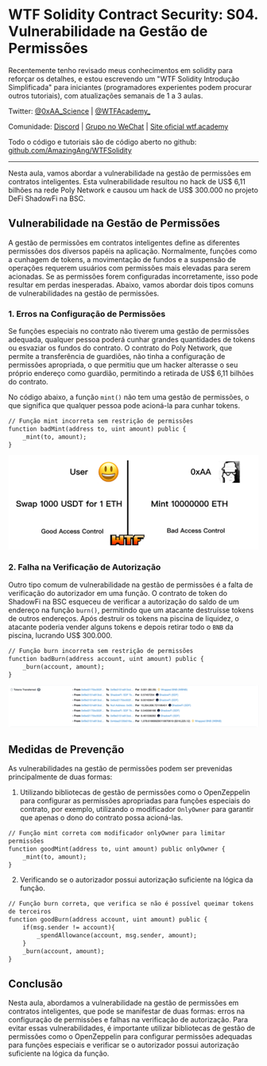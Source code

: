 # WTF Solidity Contract Security: S04. Vulnerabilidade na Gestão de Permissões

Recentemente tenho revisado meus conhecimentos em solidity para reforçar os detalhes, e estou escrevendo um "WTF Solidity Introdução Simplificada" para iniciantes (programadores experientes podem procurar outros tutoriais), com atualizações semanais de 1 a 3 aulas.

Twitter: [@0xAA_Science](https://twitter.com/0xAA_Science) | [@WTFAcademy_](https://twitter.com/WTFAcademy_)

Comunidade: [Discord](https://discord.gg/5akcruXrsk) | [Grupo no WeChat](https://docs.google.com/forms/d/e/1FAIpQLSe4KGT8Sh6sJ7hedQRuIYirOoZK_85miz3dw7vA1-YjodgJ-A/viewform?usp=sf_link) | [Site oficial wtf.academy](https://wtf.academy)

Todo o código e tutoriais são de código aberto no github: [github.com/AmazingAng/WTFSolidity](https://github.com/AmazingAng/WTFSolidity)

---

Nesta aula, vamos abordar a vulnerabilidade na gestão de permissões em contratos inteligentes. Esta vulnerabilidade resultou no hack de US$ 6,11 bilhões na rede Poly Network e causou um hack de US$ 300.000 no projeto DeFi ShadowFi na BSC.

## Vulnerabilidade na Gestão de Permissões

A gestão de permissões em contratos inteligentes define as diferentes permissões dos diversos papéis na aplicação. Normalmente, funções como a cunhagem de tokens, a movimentação de fundos e a suspensão de operações requerem usuários com permissões mais elevadas para serem acionadas. Se as permissões forem configuradas incorretamente, isso pode resultar em perdas inesperadas. Abaixo, vamos abordar dois tipos comuns de vulnerabilidades na gestão de permissões.

### 1. Erros na Configuração de Permissões

Se funções especiais no contrato não tiverem uma gestão de permissões adequada, qualquer pessoa poderá cunhar grandes quantidades de tokens ou esvaziar os fundos do contrato. O contrato do Poly Network, que permite a transferência de guardiões, não tinha a configuração de permissões apropriada, o que permitiu que um hacker alterasse o seu próprio endereço como guardião, permitindo a retirada de US$ 6,11 bilhões do contrato.

No código abaixo, a função `mint()` não tem uma gestão de permissões, o que significa que qualquer pessoa pode acioná-la para cunhar tokens.

```solidity
// Função mint incorreta sem restrição de permissões
function badMint(address to, uint amount) public {
    _mint(to, amount);
}
```

![](./img/S04-1.png)

### 2. Falha na Verificação de Autorização

Outro tipo comum de vulnerabilidade na gestão de permissões é a falta de verificação do autorizador em uma função. O contrato de token do ShadowFi na BSC esqueceu de verificar a autorização do saldo de um endereço na função `burn()`, permitindo que um atacante destruísse tokens de outros endereços. Após destruir os tokens na piscina de liquidez, o atacante poderia vender alguns tokens e depois retirar todo o `BNB` da piscina, lucrando US$ 300.000.

```solidity
// Função burn incorreta sem restrição de permissões
function badBurn(address account, uint amount) public {
    _burn(account, amount);
}
```

![](./img/S04-2.png)

## Medidas de Prevenção

As vulnerabilidades na gestão de permissões podem ser prevenidas principalmente de duas formas:

1. Utilizando bibliotecas de gestão de permissões como o OpenZeppelin para configurar as permissões apropriadas para funções especiais do contrato, por exemplo, utilizando o modificador `OnlyOwner` para garantir que apenas o dono do contrato possa acioná-las.

```solidity
// Função mint correta com modificador onlyOwner para limitar permissões
function goodMint(address to, uint amount) public onlyOwner {
    _mint(to, amount);
}
```

2. Verificando se o autorizador possui autorização suficiente na lógica da função.

```solidity
// Função burn correta, que verifica se não é possível queimar tokens de terceiros
function goodBurn(address account, uint amount) public {
    if(msg.sender != account){
        _spendAllowance(account, msg.sender, amount);
    }
    _burn(account, amount);
}
```

## Conclusão

Nesta aula, abordamos a vulnerabilidade na gestão de permissões em contratos inteligentes, que pode se manifestar de duas formas: erros na configuração de permissões e falhas na verificação de autorização. Para evitar essas vulnerabilidades, é importante utilizar bibliotecas de gestão de permissões como o OpenZeppelin para configurar permissões adequadas para funções especiais e verificar se o autorizador possui autorização suficiente na lógica da função.

<!-- This file was translated using AI by repo_ai_translate. For more information, visit https://github.com/marcelojsilva/repo_ai_translate -->